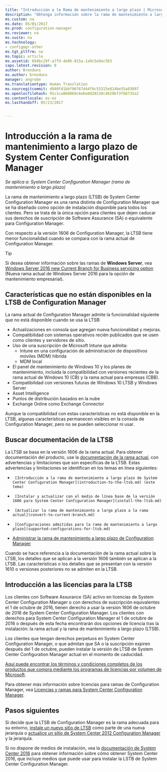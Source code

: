 ```yaml
---
title: "Introducción a la Rama de mantenimiento a largo plazo | Microsoft Docs"
description: "Obtenga información sobre la rama de mantenimiento a largo plazo de System Center Configuration Manager."
ms.custom: na
ms.date: 05/01/2017
ms.prod: configuration-manager
ms.reviewer: na
ms.suite: na
ms.technology:
- configmgr-other
ms.tgt_pltfrm: na
ms.topic: article
ms.assetid: 694bc29f-a7fd-4e06-815a-1a9c5e9ac563
caps.latest.revision: 0
author: Brenduns
ms.author: brenduns
manager: angrobe
ms.translationtype: Human Translation
ms.sourcegitcommit: d940fd1bbf96767d44f8c55315e814be55a83897
ms.openlocfilehash: 91c1ca860069c6ebe0d20230c4620bf3f68735a2
ms.contentlocale: es-es
ms.lasthandoff: 05/23/2017


---
```

# <a name="introduction-to-the-long-term-servicing-branch-of-system-center-configuration-manager"></a>Introducción a la rama de mantenimiento a largo plazo de System Center Configuration Manager

*Se aplica a: System Center Configuration Manager (rama de mantenimiento a largo plazo)*

La rama de mantenimiento a largo plazo (LTSB) de System Center Configuration Manager es una rama distinta de Configuration Manager que se ha diseñado como opción de instalación disponible para todos los clientes. Pero se trata de la única opción para clientes que dejen caducar sus derechos de suscripción de Software Assurance (SA) o equivalente para Configuration Manager.


Con respecto a la versión 1606 de Configuration Manager, la LTSB tiene menor funcionalidad cuando se compara con la rama actual de Configuration Manager.

 > [!TIP]   
 > Si desea obtener información sobre las ramas de **Windows Server**, vea [Windows Server 2016 new Current Branch for Business servicing option]( https://blogs.technet.microsoft.com/windowsserver/2016/07/12/windows-server-2016-new-current-branch-for-business-servicing-option/) (Nueva rama actual de Windows Server 2016 para la opción de mantenimiento empresarial).

## <a name="features-that-are-not-available-in-the-ltsb-of-configuration-manager"></a>Características que no están disponibles en la LTSB de Configuration Manager
La rama actual de Configuration Manager admite la funcionalidad siguiente que no está disponible cuando se usa la LTSB:

-   Actualizaciones en consola que agregan nueva funcionalidad y mejoras.
-   Compatibilidad con sistemas operativos recién publicados que se usen como clientes y servidores de sitio.
-   Uso de una suscripción de Microsoft Intune que admita:
    -   Intune en una configuración de administración de dispositivos móviles (MDM) híbrida
    -   MDM local
-   El panel de mantenimiento de Windows 10 y los planes de mantenimiento, incluida la compatibilidad con versiones recientes de la rama actual de Windows 10 (CB) y la rama actual para empresas (CBB).  
-   Compatibilidad con versiones futuras de Windows 10 LTSB y Windows Server
-   Asset Intelligence
-   Puntos de distribución basados en la nube
-   Exchange Online como Exchange Connector    

Aunque la compatibilidad con estas características no está disponible en la LTSB, algunas características permanecen visibles en la consola de Configuration Manager, pero no se pueden seleccionar ni usar.


## <a name="find-documentation-for-the-ltsb"></a>Buscar documentación de la LTSB
La LTSB se basa en la versión 1606 de la rama actual. Para obtener documentación del producto, use la [documentación de la rama actual](https://docs.microsoft.com/sccm/), con advertencias y limitaciones que son específicas de la LTSB. Estas advertencias y limitaciones se identifican en los temas en línea siguientes:

-      [Introducción a la rama de mantenimiento a largo plazo de System Center Configuration Manager](introduction-to-the-ltsb.md) (este tema)
-      [Instalar y actualizar con el medio de línea base de la versión 1606 para System Center Configuration Manager](install-the-ltsb.md)
-      [Actualizar la rama de mantenimiento a largo plazo a la rama actual](convert-to-current-branch.md)
-      [Configuraciones admitidas para la rama de mantenimiento a largo plazo](supported-configurations-for-ltsb.md)
-   [Administrar la rama de mantenimiento a largo plazo de Configuration Manager](manage-the-ltsb.md)

Cuando se hace referencia a la documentación de la rama actual sobre la LTSB, los detalles que se aplican a la versión 1606 también se aplican a la LTSB. Las características o los detalles que se presentan con la versión 1610 o versiones posteriores no se admiten en la LTSB.


## <a name="licensing-overview-for-the-ltsb"></a>Introducción a las licencias para la LTSB   
Los clientes con Software Assurance (SA) activo en licencias de System Center Configuration Manager o con derechos de suscripción equivalentes el 1 de octubre de 2016, tienen derecho a usar la versión 1606 de octubre de 2016 de System Center Configuration Manager. Los clientes con derechos para System Center Configuration Manager el 1 de octubre de 2016 o después de esta fecha encontrarán dos opciones de licencia tras la instalación: la rama actual y la rama de mantenimiento a largo plazo (LTSB).

Los clientes que tengan derechos perpetuos en System Center Configuration Manager, o que admitan que SA o la suscripción expiren después del 1 de octubre, pueden instalar la versión de LTSB de System Center Configuration Manager actual en el momento de caducidad.

[Aquí puede encontrar los términos y condiciones completos de los productos que compra mediante los programas de licencias por volumen de Microsoft](http://go.microsoft.com/fwlink/?LinkId=800052).

Para obtener más información sobre licencias para ramas de Configuration Manager, vea [Licencias y ramas para System Center Configuration Manager](learn-more-editions.md).

## <a name="next-steps"></a>Pasos siguientes

Si decide que la LTSB de Configuration Manager es la rama adecuada para su entorno, [instale un nuevo sitio de LTSB](/sccm/core/understand/install-the-ltsb#install-a-new-site) como parte de una nueva jerarquía o [actualice un sitio de System Center 2012 Configuration Manager](/sccm/core/understand/install-the-ltsb#upgrade-from-system-center-2012-configuration-manager) y la jerarquía.

Si no dispone de medios de instalación, vea la [documentación de System Center 2016](https://technet.microsoft.com/system-center-docs/system-center) para obtener información sobre cómo obtener System Center 2016, que incluye medios que puede usar para instalar la LSTB de System Center Configuration Manager.  

